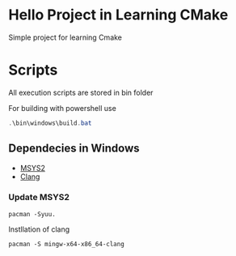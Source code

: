 # Hello Project in Learning CMake

Simple project for learning Cmake

# Scripts

All execution scripts are stored in bin folder

For building with powershell use
```powershell 
.\bin\windows\build.bat
```

## Dependecies in Windows

- [MSYS2](https://www.msys2.org/)
- [Clang](https://packages.msys2.org/package/mingw-w64-x86_64-clang)

### Update MSYS2

```
pacman -Syuu.
```
Instllation of clang
```
pacman -S mingw-x64-x86_64-clang
```